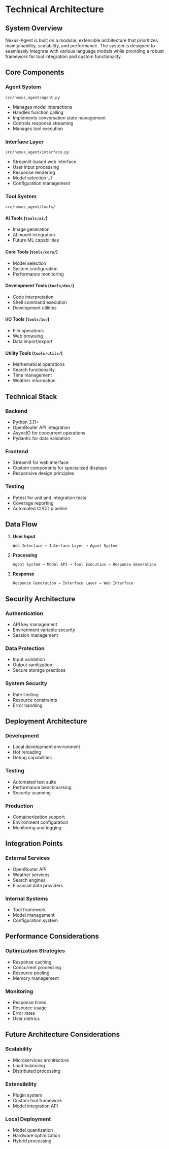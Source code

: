 # Technical Architecture

## System Overview

Nexus-Agent is built on a modular, extensible architecture that prioritizes maintainability, scalability, and performance. The system is designed to seamlessly integrate with various language models while providing a robust framework for tool integration and custom functionality.

## Core Components

### Agent System


```
src/nexus_agent/agent.py
```

- Manages model interactions
- Handles function calling
- Implements conversation state management
- Controls response streaming
- Manages tool execution

### Interface Layer

```
src/nexus_agent/interface.py
```

- Streamlit-based web interface
- User input processing
- Response rendering
- Model selection UI
- Configuration management

### Tool System

```
src/nexus_agent/tools/
```

#### AI Tools (`tools/ai/`)

- Image generation
- AI model integration
- Future ML capabilities

#### Core Tools (`tools/core/`)

- Model selection
- System configuration
- Performance monitoring

#### Development Tools (`tools/dev/`)

- Code interpretation
- Shell command execution
- Development utilities

#### I/O Tools (`tools/io/`)

- File operations
- Web browsing
- Data import/export

#### Utility Tools (`tools/utils/`)

- Mathematical operations
- Search functionality
- Time management
- Weather information

## Technical Stack

### Backend

- Python 3.11+
- OpenRouter API integration
- AsyncIO for concurrent operations
- Pydantic for data validation

### Frontend

- Streamlit for web interface
- Custom components for specialized displays
- Responsive design principles

### Testing

- Pytest for unit and integration tests
- Coverage reporting
- Automated CI/CD pipeline

## Data Flow

1. **User Input**

   ```
   Web Interface → Interface Layer → Agent System
   ```

2. **Processing**

   ```
   Agent System → Model API → Tool Execution → Response Generation
   ```

3. **Response**

   ```
   Response Generation → Interface Layer → Web Interface
   ```

## Security Architecture

### Authentication

- API key management
- Environment variable security
- Session management

### Data Protection

- Input validation
- Output sanitization
- Secure storage practices

### System Security

- Rate limiting
- Resource constraints
- Error handling

## Deployment Architecture

### Development

- Local development environment
- Hot reloading
- Debug capabilities

### Testing

- Automated test suite
- Performance benchmarking
- Security scanning

### Production

- Containerization support
- Environment configuration
- Monitoring and logging

## Integration Points

### External Services

- OpenRouter API
- Weather services
- Search engines
- Financial data providers

### Internal Systems

- Tool framework
- Model management
- Configuration system

## Performance Considerations

### Optimization Strategies

- Response caching
- Concurrent processing
- Resource pooling
- Memory management

### Monitoring

- Response times
- Resource usage
- Error rates
- User metrics

## Future Architecture Considerations

### Scalability

- Microservices architecture
- Load balancing
- Distributed processing

### Extensibility

- Plugin system
- Custom tool framework
- Model integration API

### Local Deployment

- Model quantization
- Hardware optimization
- Hybrid processing
